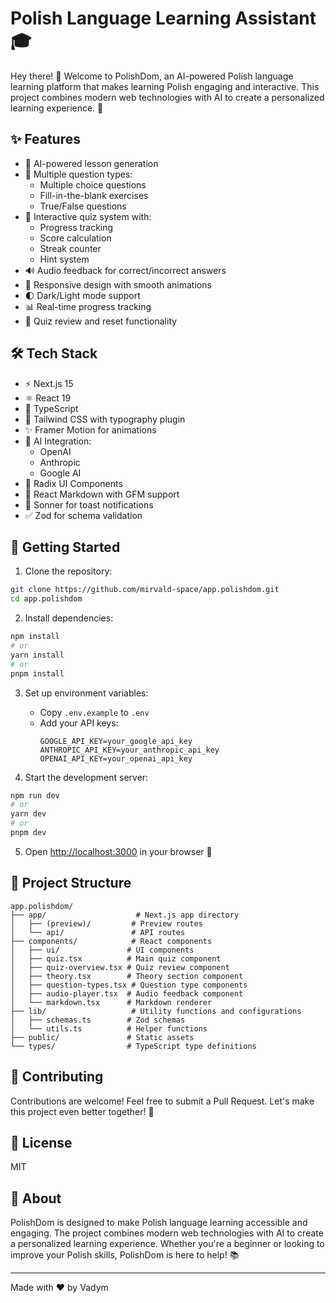 # Polish Language Learning Assistant 🎓

Hey there! 👋 Welcome to PolishDom, an AI-powered Polish language learning platform that makes learning Polish engaging and interactive. This project combines modern web technologies with AI to create a personalized learning experience. 🚀

## ✨ Features

- 🤖 AI-powered lesson generation
- 📝 Multiple question types:
  - Multiple choice questions
  - Fill-in-the-blank exercises
  - True/False questions
- 🎯 Interactive quiz system with:
  - Progress tracking
  - Score calculation
  - Streak counter
  - Hint system
- 🔊 Audio feedback for correct/incorrect answers
- 📱 Responsive design with smooth animations
- 🌓 Dark/Light mode support
- 📊 Real-time progress tracking
- 🔄 Quiz review and reset functionality

## 🛠️ Tech Stack

- ⚡ Next.js 15
- ⚛️ React 19
- 📘 TypeScript
- 🎨 Tailwind CSS with typography plugin
- ✨ Framer Motion for animations
- 🤖 AI Integration:
  - OpenAI
  - Anthropic
  - Google AI
- 🎯 Radix UI Components
- 📝 React Markdown with GFM support
- 🔔 Sonner for toast notifications
- ✅ Zod for schema validation

## 🚀 Getting Started

1. Clone the repository:
```bash
git clone https://github.com/mirvald-space/app.polishdom.git
cd app.polishdom
```

2. Install dependencies:
```bash
npm install
# or
yarn install
# or
pnpm install
```

3. Set up environment variables:
   - Copy `.env.example` to `.env`
   - Add your API keys:
     ```
     GOOGLE_API_KEY=your_google_api_key
     ANTHROPIC_API_KEY=your_anthropic_api_key
     OPENAI_API_KEY=your_openai_api_key
     ```

4. Start the development server:
```bash
npm run dev
# or
yarn dev
# or
pnpm dev
```

5. Open [http://localhost:3000](http://localhost:3000) in your browser 🎉

## 📁 Project Structure

```
app.polishdom/
├── app/                    # Next.js app directory
│   ├── (preview)/         # Preview routes
│   └── api/               # API routes
├── components/            # React components
│   ├── ui/               # UI components
│   ├── quiz.tsx          # Main quiz component
│   ├── quiz-overview.tsx # Quiz review component
│   ├── theory.tsx        # Theory section component
│   ├── question-types.tsx # Question type components
│   ├── audio-player.tsx  # Audio feedback component
│   └── markdown.tsx      # Markdown renderer
├── lib/                   # Utility functions and configurations
│   ├── schemas.ts        # Zod schemas
│   └── utils.ts          # Helper functions
├── public/               # Static assets
└── types/                # TypeScript type definitions
```

## 🤝 Contributing

Contributions are welcome! Feel free to submit a Pull Request. Let's make this project even better together! 💪

## 📄 License

MIT

## 🌟 About

PolishDom is designed to make Polish language learning accessible and engaging. The project combines modern web technologies with AI to create a personalized learning experience. Whether you're a beginner or looking to improve your Polish skills, PolishDom is here to help! 📚

---
Made with ❤️ by Vadym

